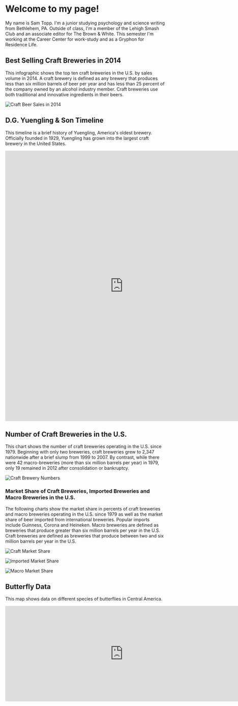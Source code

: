 # Welcome to my page!
My name is Sam Topp. I'm a junior studying psychology and science writing from Bethlehem, PA. Outside of class, I'm a member of the Lehigh Smash Club and an associate editor for The Brown & White.
This semester I'm working at the Career Center for work-study and as a Gryphon for Residence Life.

## Best Selling Craft Breweries in 2014
This infographic shows the top ten craft breweries in the U.S. by sales volume in 2014. A craft brewery is defined as any brewery that produces less than six million barrels of beer per year and has less than 25 percent of the company owned by an alcohol industry member. Craft breweries use both traditional and innovative ingredients in their beers.

![Craft Beer Sales in 2014](https://github.com/samtopp/samtopp.github.io/blob/master/CraftBeer2014l.png?raw=true)

## D.G. Yuengling & Son Timeline
This timeline is a brief history of Yuengling, America's oldest brewery. Officially founded in 1929, Yuengling has grown into the largest craft brewery in the United States.

<iframe src='https://cdn.knightlab.com/libs/timeline3/latest/embed/index.html?source=1KrF-PaEQwVHKtD66vu31lsRGxP8qE0k6PsO6oHOY8NM&font=Default&lang=en&initial_zoom=2&height=750' width='739' height='850' webkitallowfullscreen mozallowfullscreen allowfullscreen frameborder='0'></iframe>

## Number of Craft Breweries in the U.S.
This chart shows the number of craft breweries operating in the U.S. since 1979. Beginning with only two breweries, craft breweries grew to 2,347 nationwide after a brief slump from 1999 to 2007. By contrast, while there were 42 macro-breweries (more than six million barrels per year) in 1979, only 19 remained in 2012 after consolidation or bankruptcy.

![Craft Brewery Numbers](https://github.com/samtopp/samtopp.github.io/blob/master/Number_of_U.S._Craft_Breweries_Since_1979_Craft_chartbuilder.png?raw=true)

### Market Share of Craft Breweries, Imported Breweries and Macro Breweries in the U.S.
The following charts show the market share in percents of craft breweries and macro breweries operating in the U.S. since 1979 as well as the market share of beer imported from international breweries. Popular imports include Guinness, Corona and Heineken. Macro breweries are defined as breweries that produce greater than six million barrels per year in the U.S. Craft breweries are defined as breweries that produce between two and six million barrels per year in the U.S.

![Craft Market Share](https://github.com/samtopp/samtopp.github.io/blob/master/Market_Share_of_All_U.S._Craft_Breweries_Since_1979_Craft_chartbuilder.png?raw=true)

![Imported Market Share](https://github.com/samtopp/samtopp.github.io/blob/master/Market_Share_of_All_Imported_Breweries_in_the_U.S._Since_1979_Imports_Craft_chartbuilder.png?raw=true)

![Macro Market Share](https://github.com/samtopp/samtopp.github.io/blob/master/Market_Share_of_All_U.S._Macro_Breweries_Since_1979_Macro__Imports_Craft_chartbuilder.png?raw=true)

## Butterfly Data
This map shows data on different species of butterflies in Central America.

<iframe width="739" height="300" scrolling="no" frameborder="no" src="https://fusiontables.google.com/embedviz?q=select+col12+from+1N-8CFX3Q52SZWq-0YGlAERCf8BrffGp36DqcDPhN&amp;viz=MAP&amp;h=false&amp;lat=11.951470484813356&amp;lng=-85.24506242187505&amp;t=1&amp;z=9&amp;l=col12&amp;y=2&amp;tmplt=2&amp;hml=TWO_COL_LAT_LNG"></iframe>
